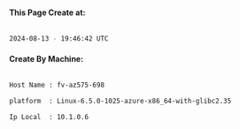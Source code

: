 
   
#### This Page Create at:

```bash

2024-08-13 - 19:46:42 UTC

```

#### Create By Machine:

```bash

Host Name : fv-az575-698

platform  : Linux-6.5.0-1025-azure-x86_64-with-glibc2.35

Ip Local  : 10.1.0.6

```

